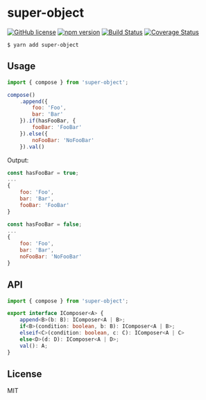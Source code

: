 # super-object

[![GitHub license](https://img.shields.io/badge/license-MIT-blue.svg)](https://github.com/ddoronin/super-object/blob/master/LICENSE) 
[![npm version](https://img.shields.io/npm/v/super-object.svg?style=flat)](https://www.npmjs.com/package/super-object) 
[![Build Status](https://travis-ci.org/ddoronin/super-object.svg?branch=master)](https://travis-ci.org/ddoronin/super-object) 
[![Coverage Status](https://coveralls.io/repos/github/ddoronin/super-object/badge.svg?branch=master)](https://coveralls.io/github/ddoronin/super-object?branch=master)
```
$ yarn add super-object
```
## Usage

```javascript
import { compose } from 'super-object';

compose()
    .append({
        foo: 'Foo',
        bar: 'Bar'
    }).if(hasFooBar, {
        fooBar: 'FooBar'
    }).else({
        noFooBar: 'NoFooBar'
    }).val()
```
Output:
```javascript
const hasFooBar = true;
... 
{
    foo: 'Foo',
    bar: 'Bar',
    fooBar: 'FooBar'
}
```

```javascript
const hasFooBar = false;
... 
{
    foo: 'Foo',
    bar: 'Bar',
    noFooBar: 'NoFooBar'
}
```

## API
```typescript
import { compose } from 'super-object';

export interface IComposer<A> {
    append<B>(b: B): IComposer<A | B>;
    if<B>(condition: boolean, b: B): IComposer<A | B>;
    elseif<C>(condition: boolean, c: C): IComposer<A | C>
    else<D>(d: D): IComposer<A | D>;
    val(): A;
}
```

## License
MIT